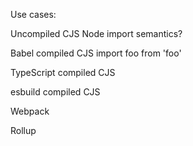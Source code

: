 
Use cases:

Uncompiled CJS
Node import semantics?

Babel compiled CJS
import foo from 'foo'

TypeScript compiled CJS

esbuild compiled CJS

Webpack

Rollup
